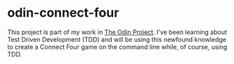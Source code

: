 # odin-connect-four

This project is part of my work in [The Odin Project](https://www.theodinproject.com/). I've been learning about Test Driven Development (TDD) and will be using this newfound knowledge to create a Connect Four game on the command line while, of course, using TDD. 